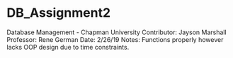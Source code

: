 # DB_Assignment2
Database Management - Chapman University
Contributor: Jayson Marshall
Professor: Rene German
Date: 2/26/19
Notes: Functions properly however lacks OOP design due to time constraints.

